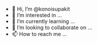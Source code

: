 - 👋 Hi, I’m @konoisupakit
- 👀 I’m interested in ...
- 🌱 I’m currently learning ...
- 💞️ I’m looking to collaborate on ...
- 📫 How to reach me ...

<!---
konoisupakit/konoisupakit is a ✨ special ✨ repository because its `README.md` (this file) appears on your GitHub profile.
You can click the Preview link to take a look at your changes.
--->

